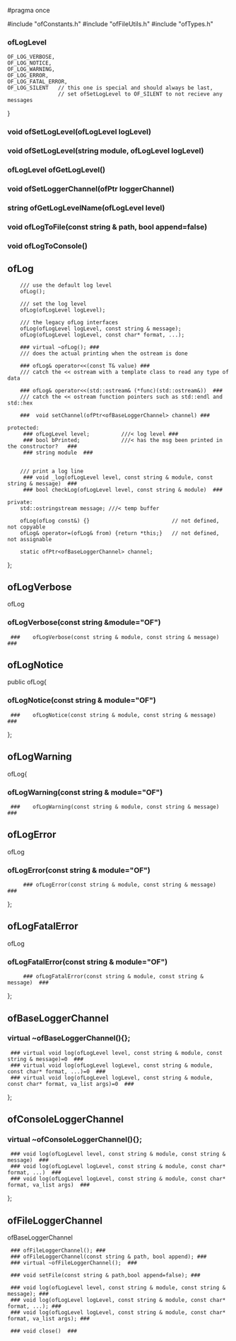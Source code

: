 #pragma once

#include "ofConstants.h"
#include "ofFileUtils.h"
#include "ofTypes.h"

### ofLogLevel ###
	OF_LOG_VERBOSE,
	OF_LOG_NOTICE,
	OF_LOG_WARNING,
	OF_LOG_ERROR,
	OF_LOG_FATAL_ERROR,
	OF_LOG_SILENT	// this one is special and should always be last,
					// set ofSetLogLevel to OF_SILENT to not recieve any messages
}

### void ofSetLogLevel(ofLogLevel logLevel) ###
### void ofSetLogLevel(string module, ofLogLevel logLevel) ###
### ofLogLevel ofGetLogLevel() ###

### void ofSetLoggerChannel(ofPtr<ofBaseLoggerChannel> loggerChannel) ### 
### string ofGetLogLevelName(ofLogLevel level) ### 

### void ofLogToFile(const string & path, bool append=false) ### 
### void ofLogToConsole() ### 

## ofLog ##
    
		/// use the default log level
		ofLog();
		
		/// set the log level
		ofLog(ofLogLevel logLevel);
		
		/// the legacy ofLog interfaces
		ofLog(ofLogLevel logLevel, const string & message);
		ofLog(ofLogLevel logLevel, const char* format, ...);

        ### virtual ~ofLog(); ###
        /// does the actual printing when the ostream is done

		### ofLog& operator<<(const T& value) ###
		/// catch the << ostream with a template class to read any type of data

        ### ofLog& operator<<(std::ostream& (*func)(std::ostream&))  ###
        /// catch the << ostream function pointers such as std::endl and std::hex

        ###  void setChannel(ofPtr<ofBaseLoggerChannel> channel) ### 
		
	protected:
		 ### ofLogLevel level;			///< log level ### 
		 ### bool bPrinted;				///< has the msg been printed in the constructor?   ### 
		 ### string module  ### 

	
		/// print a log line
		 ### void _log(ofLogLevel level, const string & module, const string & message)  ### 
		 ### bool checkLog(ofLogLevel level, const string & module)  ### 

	private:
        std::ostringstream message;	///< temp buffer
		
		ofLog(ofLog const&) {}        					// not defined, not copyable
        ofLog& operator=(ofLog& from) {return *this;}	// not defined, not assignable

        static ofPtr<ofBaseLoggerChannel> channel;
};


## ofLogVerbose ##
 ofLog
 ### 		ofLogVerbose(const string &module="OF")  ### 
	 ### 	ofLogVerbose(const string & module, const string & message)  ### 


## ofLogNotice ##
 public ofLog{

 ### 		ofLogNotice(const string & module="OF")  ### 
	 ### 	ofLogNotice(const string & module, const string & message)  ### 
};

## ofLogWarning ##
ofLog{

 ### 		ofLogWarning(const string & module="OF")  ### 
	 ### 	ofLogWarning(const string & module, const string & message)  ### 

## ofLogError ##
 ofLog

 ### 		ofLogError(const string & module="OF")  ### 
		 ### ofLogError(const string & module, const string & message)  ### 
};

## ofLogFatalError ##
ofLog

 ### 		ofLogFatalError(const string & module="OF")  ### 
		 ### ofLogFatalError(const string & module, const string & message)  ### 
};

## ofBaseLoggerChannel ##

 ### 	virtual ~ofBaseLoggerChannel(){};
	 ### virtual void log(ofLogLevel level, const string & module, const string & message)=0  ### 
	 ### virtual void log(ofLogLevel logLevel, const string & module, const char* format, ...)=0  ### 
	 ### virtual void log(ofLogLevel logLevel, const string & module, const char* format, va_list args)=0  ### 
};

## ofConsoleLoggerChannel ## 

 ### 	virtual ~ofConsoleLoggerChannel(){}; ### 
	 ### void log(ofLogLevel level, const string & module, const string & message)  ### 
	 ### void log(ofLogLevel logLevel, const string & module, const char* format, ...)  ### 
	 ### void log(ofLogLevel logLevel, const string & module, const char* format, va_list args)  ### 
};

## ofFileLoggerChannel ##
ofBaseLoggerChannel

	 ### ofFileLoggerChannel(); ### 
	 ### ofFileLoggerChannel(const string & path, bool append); ### 
	 ### virtual ~ofFileLoggerChannel();  ### 

	 ### void setFile(const string & path,bool append=false); ### 

	 ### void log(ofLogLevel level, const string & module, const string & message); ### 
	 ### void log(ofLogLevel logLevel, const string & module, const char* format, ...); ### 
	 ### void log(ofLogLevel logLevel, const string & module, const char* format, va_list args); ### 

	 ### void close()  ### 

